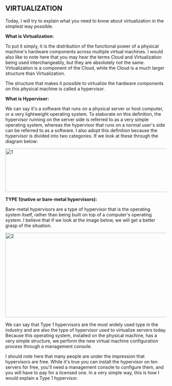 ## VIRTUALIZATION

Today, I will try to explain what you need to know about virtualization in the simplest way possible.

**What is Virtualization:** 

To put it simply, it is the distribution of the functional power of a physical machine's hardware components across multiple virtual machines. I would also like to note here that you may hear the terms Cloud and Virtualization being used interchangeably, but they are absolutely not the same. Virtualization is a component of the Cloud, while the Cloud is a much larger structure than Virtualization.

The structure that makes it possible to virtualize the hardware components on this physical machine is called a hypervisor.

**What is Hypervisor:**

We can say it's a software that runs on a physical server or host computer, or a very lightweight operating system. To elaborate on this definition, the hypervisor running on the server side is referred to as a very simple operating system, whereas the hypervisor that runs on a normal user's side can be referred to as a software. I also adopt this definition because the hypervisor is divided into two categories. If we look at these through the diagram below:

<img width="512" height="136" alt="1" src="https://github.com/user-attachments/assets/ecdc26b8-f70e-4ee1-a2e2-7bf8ec7b2074" />

**TYPE 1(native or bare-metal hypervisors):**

Bare-metal hypervisors are a type of hypervisor that is the operating system itself, rather than being built on top of a computer's operating system. I believe that if we look at the image below, we will get a better grasp of the situation.

<img width="519" height="264" alt="2" src="https://github.com/user-attachments/assets/b53f5319-1154-4da6-b1f5-67f486785342" />

We can say that Type 1 hypervisors are the most widely used type in the industry and are also the type of hypervisor used to virtualize servers today. Because this operating system, installed on the physical machine, has a very simple structure, we perform the new virtual machine configuration process through a management console.

I should note here that many people are under the impression that hypervisors are free. While it's true you can install the hypervisor on ten servers for free, you'll need a management console to configure them, and you will have to pay for a licensed one. In a very simple way, this is how I would explain a Type 1 hypervisor.
